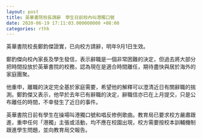 ```yaml
---
layout: post
title: 英華書院校長請辭　學生日前校內叫港獨口號
date: 2020-06-19 17:11:03.000000000 +08:00
categories: rthk
---
```


英華書院校長鄭鈞傑證實，已向校方請辭，明年9月1日生效。

鄭釣傑向校內家長及學生發信，表示辭職是一個非常困難的決定，但過去將大部分把時間投放於英華書院的校務，認為現在是適合時間離任，期待盡快與居於海外的家庭團聚。

他重申，離職的決定完全基於家庭需要，希望他的解釋可以澄清近日有關辭職的揣測。鄭鈞傑又表示，他早於去年已有辭職的決定，辭職信亦已在上月提交，只是公布離任的時間，不幸發生了近日的事件。

英華書院日前有學生在操場叫港獨口號和唱反修例歌曲。教育局已要求校方嚴肅跟進，重申任何「港獨」主張或活動，均不應在校園出現，校方需要按校本訓輔機制跟進學生問題，並向教育局交報告。
